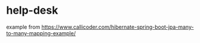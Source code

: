# help-desk

example from https://www.callicoder.com/hibernate-spring-boot-jpa-many-to-many-mapping-example/